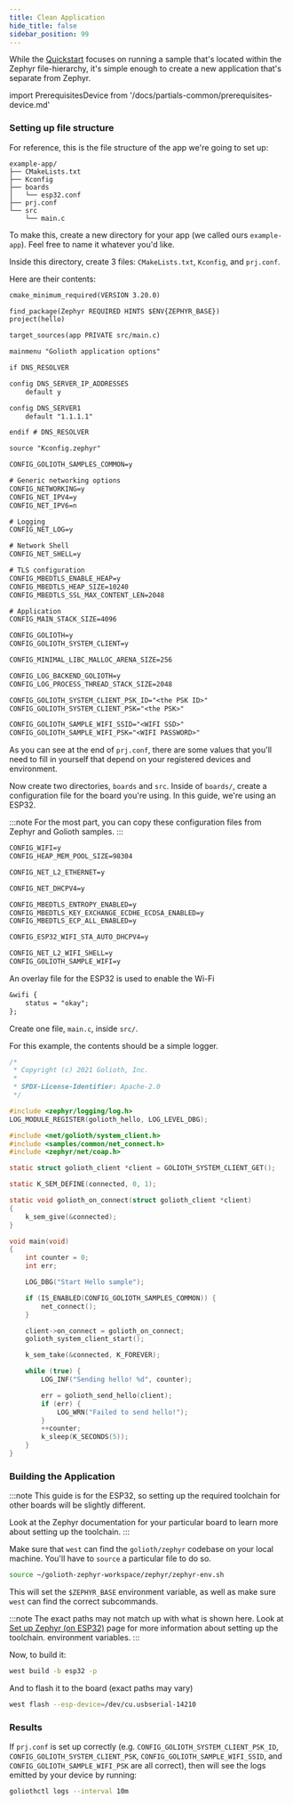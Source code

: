 ```yaml
---
title: Clean Application
hide_title: false
sidebar_position: 99
---
```


While the [Quickstart](/getting-started) focuses on running a sample that's located within the Zephyr file-hierarchy,
it's simple enough to create a new application that's separate from Zephyr.

import PrerequisitesDevice from '/docs/partials-common/prerequisites-device.md'

<PrerequisitesDevice />

### Setting up file structure

For reference, this is the file structure of the app we're going to set up:

```
example-app/
├── CMakeLists.txt
├── Kconfig
├── boards
│   └── esp32.conf
├── prj.conf
└── src
    └── main.c
```

To make this, create a new directory for your app (we called ours `example-app`). Feel free to name it whatever you'd like.

Inside this directory, create 3 files: `CMakeLists.txt`, `Kconfig`, and `prj.conf`.

Here are their contents:

```txt title="CMakeLists.txt"
cmake_minimum_required(VERSION 3.20.0)

find_package(Zephyr REQUIRED HINTS $ENV{ZEPHYR_BASE})
project(hello)

target_sources(app PRIVATE src/main.c)
```

```txt title="Kconfig"
mainmenu "Golioth application options"

if DNS_RESOLVER

config DNS_SERVER_IP_ADDRESSES
	default y

config DNS_SERVER1
	default "1.1.1.1"

endif # DNS_RESOLVER

source "Kconfig.zephyr"
```

```txt title="prj.conf"
CONFIG_GOLIOTH_SAMPLES_COMMON=y

# Generic networking options
CONFIG_NETWORKING=y
CONFIG_NET_IPV4=y
CONFIG_NET_IPV6=n

# Logging
CONFIG_NET_LOG=y

# Network Shell
CONFIG_NET_SHELL=y

# TLS configuration
CONFIG_MBEDTLS_ENABLE_HEAP=y
CONFIG_MBEDTLS_HEAP_SIZE=10240
CONFIG_MBEDTLS_SSL_MAX_CONTENT_LEN=2048

# Application
CONFIG_MAIN_STACK_SIZE=4096

CONFIG_GOLIOTH=y
CONFIG_GOLIOTH_SYSTEM_CLIENT=y

CONFIG_MINIMAL_LIBC_MALLOC_ARENA_SIZE=256

CONFIG_LOG_BACKEND_GOLIOTH=y
CONFIG_LOG_PROCESS_THREAD_STACK_SIZE=2048

CONFIG_GOLIOTH_SYSTEM_CLIENT_PSK_ID="<the PSK ID>"
CONFIG_GOLIOTH_SYSTEM_CLIENT_PSK="<the PSK>"

CONFIG_GOLIOTH_SAMPLE_WIFI_SSID="<WIFI SSD>"
CONFIG_GOLIOTH_SAMPLE_WIFI_PSK="<WIFI PASSWORD>"
```

As you can see at the end of `prj.conf`, there are some values that you'll need to fill in yourself that depend on your registered devices and environment.

Now create two directories, `boards` and `src`. Inside of `boards/`, create a configuration file for the board you're using. In this guide, we're using an ESP32.

:::note
For the most part, you can copy these configuration files from Zephyr and Golioth samples.
:::

```txt title="boards/esp32.conf"
CONFIG_WIFI=y
CONFIG_HEAP_MEM_POOL_SIZE=98304

CONFIG_NET_L2_ETHERNET=y

CONFIG_NET_DHCPV4=y

CONFIG_MBEDTLS_ENTROPY_ENABLED=y
CONFIG_MBEDTLS_KEY_EXCHANGE_ECDHE_ECDSA_ENABLED=y
CONFIG_MBEDTLS_ECP_ALL_ENABLED=y

CONFIG_ESP32_WIFI_STA_AUTO_DHCPV4=y

CONFIG_NET_L2_WIFI_SHELL=y
CONFIG_GOLIOTH_SAMPLE_WIFI=y
```

An overlay file for the ESP32 is used to enable the Wi-Fi

```txt title="boards/esp32.overlay"
&wifi {
	status = "okay";
};
```

Create one file, `main.c`, inside `src/`.

For this example, the contents should be a simple logger.

```c title="src/main.c"
/*
 * Copyright (c) 2021 Golioth, Inc.
 *
 * SPDX-License-Identifier: Apache-2.0
 */

#include <zephyr/logging/log.h>
LOG_MODULE_REGISTER(golioth_hello, LOG_LEVEL_DBG);

#include <net/golioth/system_client.h>
#include <samples/common/net_connect.h>
#include <zephyr/net/coap.h>

static struct golioth_client *client = GOLIOTH_SYSTEM_CLIENT_GET();

static K_SEM_DEFINE(connected, 0, 1);

static void golioth_on_connect(struct golioth_client *client)
{
	k_sem_give(&connected);
}

void main(void)
{
	int counter = 0;
	int err;

	LOG_DBG("Start Hello sample");

	if (IS_ENABLED(CONFIG_GOLIOTH_SAMPLES_COMMON)) {
		net_connect();
	}

	client->on_connect = golioth_on_connect;
	golioth_system_client_start();

	k_sem_take(&connected, K_FOREVER);

	while (true) {
		LOG_INF("Sending hello! %d", counter);

		err = golioth_send_hello(client);
		if (err) {
			LOG_WRN("Failed to send hello!");
		}
		++counter;
		k_sleep(K_SECONDS(5));
	}
}
```

### Building the Application

:::note
This guide is for the ESP32, so setting up the required toolchain for other boards will be slightly different.

Look at the Zephyr documentation for your particular board to learn more about setting up the toolchain.
:::

Make sure that `west` can find the `golioth/zephyr` codebase on your local
machine. You'll have to `source` a particular file to do so.

```bash
source ~/golioth-zephyr-workspace/zephyr/zephyr-env.sh
```

This will set the `$ZEPHYR_BASE` environment variable, as well as make sure
`west` can find the correct subcommands.

:::note
The exact paths may not match up with what is shown here. Look at [Set
up Zephyr (on
ESP32)](https://docs.golioth.io/hardware/esp32/quickstart/set-up-zephyr) page
for more information about setting up the toolchain. environment variables.
:::

Now, to build it:

```bash
west build -b esp32 -p
```

And to flash it to the board (exact paths may vary)

```bash
west flash --esp-device=/dev/cu.usbserial-14210
```

### Results

If `prj.conf` is set up correctly (e.g. `CONFIG_GOLIOTH_SYSTEM_CLIENT_PSK_ID`,
`CONFIG_GOLIOTH_SYSTEM_CLIENT_PSK`, `CONFIG_GOLIOTH_SAMPLE_WIFI_SSID`, and
`CONFIG_GOLIOTH_SAMPLE_WIFI_PSK` are all correct), then will see the logs
emitted by your device by running:

```bash
goliothctl logs --interval 10m
```
